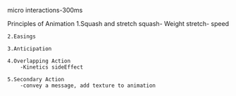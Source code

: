 micro interactions-300ms

Principles of Animation
    1.Squash and stretch
        squash- Weight
        stretch- speed
       
    2.Easings 
    
    3.Anticipation
    
    4.Overlapping Action
        -Kinetics sideEffect
    
    5.Secondary Action
        -convey a message, add texture to animation
